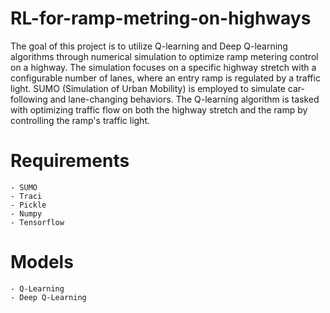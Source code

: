 # RL-for-ramp-metring-on-highways

The goal of this project is to utilize Q-learning and Deep Q-learning algorithms through numerical simulation to optimize ramp metering control on a highway. The simulation focuses on a specific highway stretch with a configurable number of lanes, where an entry ramp is regulated by a traffic light. SUMO (Simulation of Urban Mobility) is employed to simulate car-following and lane-changing behaviors. The Q-learning algorithm is tasked with optimizing traffic flow on both the highway stretch and the ramp by controlling the ramp's traffic light.

# Requirements
    - SUMO
    - Traci
    - Pickle
    - Numpy
    - Tensorflow


# Models 
    - Q-Learning
    - Deep Q-Learning

